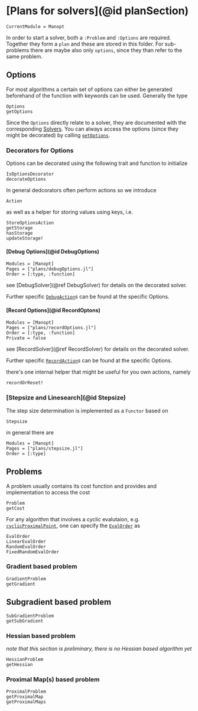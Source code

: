 # [Plans for solvers](@id planSection)

```@meta
CurrentModule = Manopt
```

In order to start a solver, both a `:Problem` and `:Options` are required.
Together they form a `plan` and these are stored in this folder. For
sub-problems there are maybe also only `options`, since they than refer to the
same problem.

## Options

For most algorithms a certain set of options can either be
generated beforehand of the function with keywords can be used.
Generally the type

```@docs
Options
getOptions
```

Since the `Options` directly relate to a solver, they are documented with the
corresponding [Solvers](@ref).
You can always access the options (since they
might be decorated) by calling [`getOptions`](@ref).

### Decorators for Options

Options can be decorated using the following trait and function to initialize 

```@docs
IsOptionsDecorator
decorateOptions
```

In general dedcorators often perform actions so we introduce

```@docs
Action
```

as well as a helper for storing values using keys, i.e.

```@docs
StoreOptionsAction
getStorage
hasStorage
updateStorage!
```

#### [Debug Options](@id DebugOptions)

```@autodocs
Modules = [Manopt]
Pages = ["plans/debugOptions.jl"]
Order = [:type, :function]
```

see [DebugSolver](@ref DebugSolver) for details on the decorated solver.

Further specific [`DebugAction`](@ref)s can be found at the specific Options.

#### [Record Options](@id RecordOptons)

```@autodocs
Modules = [Manopt]
Pages = ["plans/recordOptions.jl"]
Order = [:type, :function]
Private = false
```

see [RecordSolver](@ref RecordSolver) for details on the decorated solver.

Further specific [`RecordAction`](@ref)s can be found at the specific Options.

there's one internal helper that might be useful for you own actions, namely

```@docs
recordOrReset!
```

### [Stepsize and Linesearch](@id Stepsize)
The step size determination is implemented as a `Functor` based on
```@docs
Stepsize
```
in general there are

```@autodocs
Modules = [Manopt]
Pages = ["plans/stepsize.jl"]
Order = [:type]
```

## Problems
A problem usually contains its cost function and provides and
implementation to access the cost
```@docs
Problem
getCost
```

For any algorithm that involves a cyclic evalutaion, e.g.
[`cyclicProximalPoint`](@ref), one can specify the [`EvalOrder`](@ref) as
```@docs
EvalOrder
LinearEvalOrder
RandomEvalOrder
FixedRandomEvalOrder
```

### Gradient based problem
```@docs
GradientProblem
getGradient
```

## Subgradient based problem
```@docs
SubGradientProblem
getSubGradient
```

### Hessian based problem
*note that this section is preliminary, there is no Hessian based algorithm yet*
```@docs
HessianProblem
getHessian
```

### Proximal Map(s) based problem
```@docs
ProximalProblem
getProximalMap
getProximalMaps
```